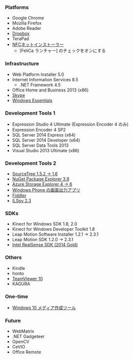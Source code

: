 ﻿### Platforms
* Google Chrome
* Mozilla Firefox
* Adobe Reader
* [Dropbox](https://www.dropbox.com/)
* TeraPad
* [NFCネットインストーラー](http://www.sony.co.jp/Products/felica/consumer/download/netinstaller.html)
  * [FeliCa ランチャー] のチェックをオンにする

### Infrastructure
* Web Platform Installer 5.0
* Internet Information Services 8.5
  * .NET Framework 4.5
* Office Home and Business 2013 (x86)
* [Skype](http://www.skype.com/)
* [Windows Essentials](http://windows.microsoft.com/ja-jp/windows-live/essentials)

### Development Tools 1
* Expression Studio 4 Ultimate (Expression Encoder 4 のみ)
* Expression Encoder 4 SP2
* SQL Server 2014 Express (x64)
* SQL Server 2014 Developer (x64)
* SQL Server Data Tools 2013
* Visual Studio 2013 Ultimate (x86)

### Development Tools 2
* [SourceTree 1.5.2 → 1.6](http://www.sourcetreeapp.com/)
* [NuGet Package Explorer 3.9](http://npe.codeplex.com/)
* [Azure Storage Explorer 4 → 6](http://azurestorageexplorer.codeplex.com/)
* [Windows Phone の画面出力アプリ](http://www.microsoft.com/ja-jp/download/details.aspx?id=42648)
* [Fiddler](http://www.telerik.com/fiddler)
* [ILSpy 2.3](http://ilspy.net/)

### SDKs
* Kinect for Windows SDK 1.8, 2.0
* Kinect for Windows Developer Toolkit 1.8
* Leap Motion Software Installer 1.2.1 → 2.3.1
* Leap Motion SDK 1.2.0 → 2.3.1
* [Intel RealSense SDK (2014 Gold)](https://software.intel.com/en-us/intel-realsense-sdk)

### Others
* Kindle
* honto
* [TeamViewer 10](https://www.teamviewer.com/)
* KAGURA

### One-time
* [Windows 10 メディア作成ツール](https://www.microsoft.com/ja-jp/software-download/windows10)

### Future
* WebMatrix
* .NET Gadgeteer
* OpenCV
* CeVIO
* Office Remote

